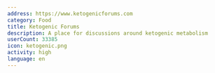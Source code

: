 ```yaml
---
address: https://www.ketogenicforums.com
category: Food
title: Ketogenic Forums
description: A place for discussions around ketogenic metabolism
userCount: 33385
icon: ketogenic.png
activity: high
language: en
---
```

